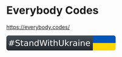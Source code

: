 Everybody Codes
==

https://everybody.codes/

[![standwithukraine](docs/StandWithUkraine.svg)](https://ukrainewar.carrd.co/)

